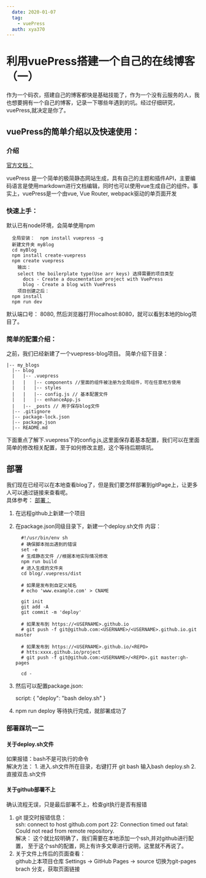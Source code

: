 ```yaml
---
  date: 2020-01-07
  tag:
    - vuePress
  auth: xya370
---
```


# 利用vuePress搭建一个自己的在线博客（一）
  作为一个码农，搭建自己的博客都快是基础技能了，作为一个没有云服务的人，我也想要拥有一个自己的博客，记录一下哪些年遇到的坑。经过仔细研究，vuePress,就决定是你了。

## vuePress的简单介绍以及快速使用：

### 介绍
   [官方文档：](https://www.vuepress.cn/plugin/)

   vuePress 是一个简单的极简静态网站生成，具有自己的主题和插件API，主要编码语言是使用markdown进行文档编辑，同时也可以使用vue生成自己的组件。事实上，vuePress是一个由vue, Vue Router, webpack驱动的单页面开发

### 快速上手：
  默认已有node环境，会简单使用npm

      全局安装：  npm install vuepress -g
      新建文件夹 myBlog
      cd myBlog
      npm install create-vuepress
      npm create vuepress
        输出：
        select the boilerplate type(Use arr keys) 选择需要的项目类型
          docs - Create a doucmentation project with VuePress
          blog - Create a blog with VuePress
        项目创建之后：
      npm install
      npm run dev
  默认端口号： 8080, 然后浏览器打开localhost:8080，就可以看到本地的blog项目了。

### 简单的配置介绍：
  之前，我们已经新建了一个vuepress-blog项目。
  简单介绍下目录：

    |-- my_blogs
      |-- blog
      |   |-- .vuepress
      |   |   |-- components //里面的组件被注册为全局组件，可在任意地方使用
      |   |   |-- styles
      |   |   |-- config.js // 基本配置文件
      |   |   |-- enhanceApp.js
      |   |-- _posts // 用于保存blog文件
      |-- .gitignore
      |-- package-lock.json
      |-- package.json
      |-- README.md

  下面重点了解下.vuepress下的config.js,这里面保存着基本配置，我们可以在里面简单的修改相关配置，至于如何修改主题，这个等待后期填坑。

## 部署
  我们现在已经可以在本地查看blog了，但是我们要怎样部署到gitPage上，让更多人可以通过链接来查看呢。<br>
  具体参考： [部署：](https://www.vuepress.cn/guide/deploy.html)

  1. 在远程github上新建一个项目
  2. 在package.json同级目录下，新建一个deploy.sh文件
    内容：
      ```
        #!/usr/bin/env sh
        # 确保脚本抛出遇到的错误
        set -e
        # 生成静态文件 //根据本地实际情况修改
        npm run build
        # 进入生成的文件夹
        cd blog/.vuepress/dist

        # 如果是发布到自定义域名
        # echo 'www.example.com' > CNAME

        git init
        git add -A
        git commit -m 'deploy'

        # 如果发布到 https://<USERNAME>.github.io
        # git push -f git@github.com:<USERNAME>/<USERNAME>.github.io.git master

        # 如果发布到 https://<USERNAME>.github.io/<REPO>
        # htts:xxxx.github.io/project
        # git push -f git@github.com:<USERNAME>/<REPO>.git master:gh-pages

        cd -
      ```
  3. 然后可以配置package.json:

      script: {
        "deploy": "bash deloy.sh"
      }
  4. npm run deploy 等待执行完成，就部署成功了

### 部署踩坑一二

#### 关于deploy.sh文件
  如果报错：bash不是可执行的命令 <br>
  解决方法：
    1. 进入.sh文件所在目录，右键打开 git bash 输入bash deploy.sh
    2. 直接双击.sh文件

#### 关于github部署不上
  确认流程无误，只是最后部署不上，检查git执行是否有报错
  1. git 提交时报错信息：<br>
    ssh: connect to host github.com port 22: Connection timed out fatal: Could not read from remote repository.<br>
    解决： 这个就比较明确了，我们需要在本地添加一个ssh,并对github进行配置，
    至于这个ssh的配置，网上有许多文章进行说明，这里就不再说了。
  2. 关于文件上传后的页面查看：<br>
    github上本项目仓库 Settings -> GitHub Pages -> source 切换为git-pages brach 分支，获取页面链接

